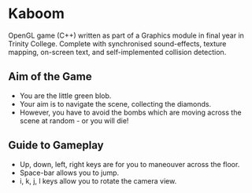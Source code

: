 # Kaboom
OpenGL game (C++) written as part of a Graphics module in final year in Trinity College.
Complete with synchronised sound-effects, texture mapping, on-screen text, and self-implemented collision detection.

## Aim of the Game ##
* You are the little green blob.
* Your aim is to navigate the scene, collecting the diamonds.
* However, you have to avoid the bombs which are moving across the scene at random - or you will die!

## Guide to Gameplay ##
* Up, down, left, right keys are for you to maneouver across the floor.
* Space-bar allows you to jump.
* i, k, j, l keys allow you to rotate the camera view.

